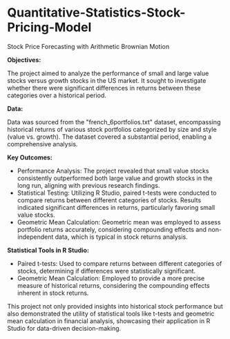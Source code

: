 # Quantitative-Statistics-Stock-Pricing-Model
Stock Price Forecasting with Arithmetic Brownian Motion

**Objectives:**

The project aimed to analyze the performance of small and large value stocks versus growth stocks in the US market. It sought to investigate whether there were significant differences in returns between these categories over a historical period.

**Data:**

Data was sourced from the "french_6portfolios.txt" dataset, encompassing historical returns of various stock portfolios categorized by size and style (value vs. growth). The dataset covered a substantial period, enabling a comprehensive analysis.

**Key Outcomes:**

- Performance Analysis: The project revealed that small value stocks consistently outperformed both large value and growth stocks in the long run, aligning with previous research findings.
- Statistical Testing: Utilizing R Studio, paired t-tests were conducted to compare returns between different categories of stocks. Results indicated significant differences in returns, particularly favoring small value stocks.
- Geometric Mean Calculation: Geometric mean was employed to assess portfolio returns accurately, considering compounding effects and non-independent data, which is typical in stock returns analysis.

**Statistical Tools in R Studio:**

- Paired t-tests: Used to compare returns between different categories of stocks, determining if differences were statistically significant.
- Geometric Mean Calculation: Employed to provide a more precise measure of historical returns, considering the compounding effects inherent in stock returns.

This project not only provided insights into historical stock performance but also demonstrated the utility of statistical tools like t-tests and geometric mean calculation in financial analysis, showcasing their application in R Studio for data-driven decision-making.
